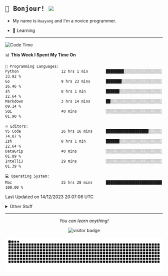 <h2>
    <samp>🎉 Bonjour!  <img src="https://media.giphy.com/media/mGcNjsfWAjY5AEZNw6/giphy.gif" width="50"></samp>
</h2>

* My name is `Huayang` and I'm a novice programmer.


* 🧐 Learning

<hr>

<!--START_SECTION:waka-->
![Code Time](http://img.shields.io/badge/Code%20Time-1%2C835%20hrs%201%20min-blue)

📊 **This Week I Spent My Time On** 

```text
💬 Programming Languages: 
Python                   12 hrs 1 min        ████████░░░░░░░░░░░░░░░░░   33.92 % 
Go                       9 hrs 23 mins       ███████░░░░░░░░░░░░░░░░░░   26.46 % 
sh                       8 hrs 1 min         ██████░░░░░░░░░░░░░░░░░░░   22.64 % 
Markdown                 3 hrs 14 mins       ██░░░░░░░░░░░░░░░░░░░░░░░   09.14 % 
SQL                      40 mins             ░░░░░░░░░░░░░░░░░░░░░░░░░   01.90 % 

🔥 Editors: 
VS Code                  26 hrs 16 mins      ███████████████████░░░░░░   74.07 % 
Zsh                      8 hrs 1 min         ██████░░░░░░░░░░░░░░░░░░░   22.64 % 
DataGrip                 40 mins             ░░░░░░░░░░░░░░░░░░░░░░░░░   01.89 % 
IntelliJ                 29 mins             ░░░░░░░░░░░░░░░░░░░░░░░░░   01.39 % 

💻 Operating System: 
Mac                      35 hrs 28 mins      █████████████████████████   100.00 % 
```


 Last Updated on 14/12/2023 20:07:06 UTC
<!--END_SECTION:waka-->

<details>
    <summary>Other Stuff</summary>

* 🛠️ Skills
<!-- 
<p align="center">
  <a href="https://skillicons.dev">
    <img src="https://skillicons.dev/icons?i=c,python,cpp,go,react,js,ts,rust,java,haskell,ruby,kotlin,scala,kubernetes,docker,grafana,jenkins,nginx,nestjs,nextjs,rabbitmq,postgres,kafka,redis,graphql,mysql,linux,md,git,vim,vscode,visualstudio,stackoverflow" />
  </a>
</p>
-->    
<p align="center">
    <img src="https://api.githubtrends.io/user/svg/XmchxUp/langs?time_range=one_year&include_private=True" />
    <img src="https://api.githubtrends.io/user/svg/XmchxUp/repos?time_range=one_year&include_private=True" />
</p>

* 🏆 Some GitHub statistical reports:

<p align="center">
    <img src="/github-metrics.svg" alt="github metrics" style='visibility:visible' />    
</p>

<p align="center">  
    <img height="180em" src="https://github-readme-stats.vercel.app/api?username=xmchxup&hide_border=true&show_icons=true&include_all_commits=true&bg_color=0,EC6C6C,FFD479,FFFC79,73FA79&theme=graywhite&locale=en" />
    <img height="180em" src="https://github-readme-stats.vercel.app/api/top-langs/?username=xmchxup&hide=css,scss,html&langs_count=8&hide_border=true&layout=compact&bg_color=0,73FA79,73FDFF,D783FF&theme=graywhite&locale=en" />
</p>


<img width="100%" src="https://github-profile-trophy.vercel.app/?username=xmchxup&column=7" />

</details>


<hr>


<p align="center">
    <i>You can learn anything!</i>
    <p align="center">
        <img src="https://visitor-badge.laobi.icu/badge?page_id=xmchxup" alt="visitor badge"/>       
    </p>
</p>

<picture>
  <source media="(prefers-color-scheme: dark)" srcset="https://raw.githubusercontent.com/XmchxUp/XmchxUp/output/github-snake-dark.svg" />
  <source media="(prefers-color-scheme: light)" srcset="https://raw.githubusercontent.com/XmchxUp/XmchxUp/output/github-snake.svg" />
  <img alt="github-snake" src="https://raw.githubusercontent.com/XmchxUp/XmchxUp/output/github-snake.svg" />
</picture>


